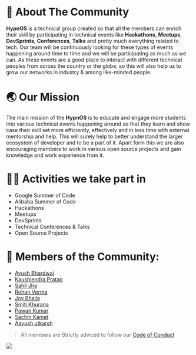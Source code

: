 # :triangular_flag_on_post: About The Community
**HypnOS** is a technical group created so that all the members can enrich their skill by participating in technical events like **Hackathons**, **Meetups**, **DevSprints**, **Conferences**, **Talks** and pretty much everything related to tech. Our team will be continuously looking for these types of events happening around time to time and we will be participating as much as we can. As these events are a good place to interact with different technical peoples from across the country or the globe, so this will also help us to grow our networks in industry & among like-minded people.

# :earth_asia: Our Mission
The main mission of the **HypnOS** is to educate and engage more students into various technical events happening around so that they learn and show case their skill set more efficiently, effectively and in less time with external mentorship and help. This will surely help to better understand the larger ecosystem of developer and to be a part of it. Apart form this we are also encouraging members to work in various open source projects and gain knowledge and work experience from it.

# 👨‍💻 Activities we take part in
* Google Summer of Code
* Alibaba Summer of Code
* Hackathons 
* Meetups
* DevSprints 
* Technical Conferences & Talks
* Open Source Projects

# :stars: Members of the Community:

- [Ayush Bhardwaj](https://github.com/hastagAB)
- [Kaushlendra Pratap](https://github.com/Kaushl2208)
- [Sahil Jha](https://github.com/sjha2048)
- [Rohan Verma](https://github.com/rohanvtk)
- [Joy Bhalla](https://github.com/joybhallaa)
- [Smiti Khurana](https://github.com/smiti-123)
- [Pawan Kumar](https://github.com/Prodyte)
- [Sachin Kamat](https://github.com/codeKAMAT)
- [Aayush utkarsh](https://github.com/aayushutk7)

> All members are Strictly adviced to follow our [Code of Conduct](/CODE_OF_CONDUCT.md)

[![](https://img.shields.io/badge/</>%20With%20❤️%20By-Hypnos-red)](https://github.com/Hypn-OS)
